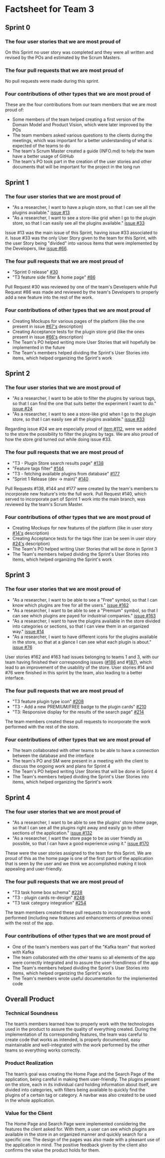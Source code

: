 # Factsheet for Team 3 

## Sprint 0

### The four user stories that we are most proud of

On this Sprint no user story was completed and they were all written and revised by the POs and estimated by the Scrum Masters.


### The four pull requests that we are most proud of

No pull requests were made during this sprint.


### Four contributions of other types that we are most proud of

These are the four contributions from our team members that we are most proud of:

 * Some members of the team helped creating a first version of the Domain Model and Product Vision, which were later improved by the POs
 * The team members asked various questions to the clients during the meetings, which was important for a better understanding of what is expected of the teams to do
 * The team's Scrum Master created a guide (INFO.md) to help the team have a better usage of GitHub 
 * The team's PO took part in the creation of the user stories and other documents that will be important for the project in the long run



## Sprint 1

### The four user stories that we are most proud of

 * "As a researcher, I want to have a plugin store, so that I can see all the plugins available." [issue #13](https://github.com/FEUP-MEIC-DS-2023-1MEIC08/VAXPRED/issues/13)
 * "As a researcher, I want to see a store-like grid when I go to the plugin store, so that I can easily see all the plugins available." [issue #33](https://github.com/FEUP-MEIC-DS-2023-1MEIC08/VAXPRED/issues/33)


 Issue #13 was the main issue of this Sprint, having issue #33 associated to it. Issue #33 was the only User Story given to the team for this Sprint, with the user Story being "divided" into various items that were implemented by the Developers, like [issue #66](https://github.com/FEUP-MEIC-DS-2023-1MEIC08/VAXPRED/issues/66).


### The four pull requests that we are most proud of

 * "Sprint 0 release" [#30](https://github.com/FEUP-MEIC-DS-2023-1MEIC08/VAXPRED/pull/30)
 * "T3 feature side filter & home page" [#86](https://github.com/FEUP-MEIC-DS-2023-1MEIC08/VAXPRED/pull/86)

Pull Request #30 was reviewed by one of the team's Developers while Pull Request #86 was made and reviewed by the team's Developers to properly add a new feature into the rest of the work.


### Four contributions of other types that we are most proud of

* Creating Mockups for various pages of the platform (like the one present in issue [#67's](https://github.com/FEUP-MEIC-DS-2023-1MEIC08/VAXPRED/issues/67) description)
* Creating Acceptance tests for the plugin store grid (like the ones present in issue [#66's](https://github.com/FEUP-MEIC-DS-2023-1MEIC08/VAXPRED/issues/66) description)
* The Team's PO helped writing more User Stories that will hopefully be implemented in the future
* The Team's members helped dividing the Sprint's User Stories into items, which helped organizing the Sprint's work





## Sprint 2

### The four user stories that we are most proud of

 * "As a researcher, I want to be able to filter the plugins by various tags, so that I can find the one that suits better the experiment I want to do." [issue #24](https://github.com/FEUP-MEIC-DS-2023-1MEIC08/VAXPRED/issues/24)
 * "As a researcher, I want to see a store-like grid when I go to the plugin store, so that I can easily see all the plugins available." [issue #33](https://github.com/FEUP-MEIC-DS-2023-1MEIC08/VAXPRED/issues/33)

Regarding issue #24 we are especially proud of [item #112](https://github.com/FEUP-MEIC-DS-2023-1MEIC08/VAXPRED/issues/112), were we added to the store the possibility to filter the plugins by tags.
We are also proud of how the store grid turned out while doing issue #33.



### The four pull requests that we are most proud of

 * "T3 - Plugin Store search results page" [#138](https://github.com/FEUP-MEIC-DS-2023-1MEIC08/VAXPRED/pull/138)
 * "Feature tags filter" [#144](https://github.com/FEUP-MEIC-DS-2023-1MEIC08/VAXPRED/pull/144)
 * "T3 - fetching available plugins from database" [#177](https://github.com/FEUP-MEIC-DS-2023-1MEIC08/VAXPRED/pull/177)
 * "Sprint 1 Release (dev -> main)" [#140](https://github.com/FEUP-MEIC-DS-2023-1MEIC08/VAXPRED/pull/140)

Pull Requests #138, #144 and #177 were created by the team's members to incorporate new feature's into the full work. Pull Request #140, which served to incorporate part of Sprint 1 work into the main branch, was reviewed by the team's Scrum Master.


### Four contributions of other types that we are most proud of

* Creating Mockups for new features of the platform (like in user story [#14's](https://github.com/FEUP-MEIC-DS-2023-1MEIC08/VAXPRED/issues/14) description)
* Creating Acceptance tests for the tags filter (can be seen in user story [#24's](https://github.com/FEUP-MEIC-DS-2023-1MEIC08/VAXPRED/issues/24) description)
* The Team's PO helped writing User Stories that will be done in Sprint 3
* The Team's members helped dividing the Sprint's User Stories into items, which helped organizing the Sprint's work


## Sprint 3

### The four user stories that we are most proud of

 * "As a researcher, I want to be able to see a "Free" symbol, so that I can know which plugins are free for all the users." [issue #162](https://github.com/FEUP-MEIC-DS-2023-1MEIC08/VAXPRED/issues/162)
 * "As a researcher, I want to be able to see a "Premium" symbol, so that I can see which plugins are payed for industrial companies."  [issue #163](https://github.com/FEUP-MEIC-DS-2023-1MEIC08/VAXPRED/issues/163)
 * "As a researcher, I want to have the plugins available in the store divided into categories or sections, so that I can view them in an organized way." [issue #14]([https://github.com/FEUP-MEIC-DS-2023-1MEIC08/VAXPRED/issues/163](https://github.com/FEUP-MEIC-DS-2023-1MEIC08/VAXPRED/issues/14))
 * "As a researcher, I want to have different icons for the plugins available in the store, so that at a glance I can see what each plugin is about." [issue #76](https://github.com/FEUP-MEIC-DS-2023-1MEIC08/VAXPRED/issues/76)

User stories #162 and #163 had issues belonging to teams 1 and 3, with our team having finished their corresponding issues ([#186](https://github.com/FEUP-MEIC-DS-2023-1MEIC08/VAXPRED/issues/186) and #[187](https://github.com/FEUP-MEIC-DS-2023-1MEIC08/VAXPRED/issues/187)), which lead to an improvement of the usability of the store. User stories #14 and #76 were finished in this sprint by the team, also leading to 
a better interface.

### The four pull requests that we are most proud of

 * "T3 feature plugin type icon" [#208](https://github.com/FEUP-MEIC-DS-2023-1MEIC08/VAXPRED/pull/208)
 * "T3 - Add a new PREMIUM/FREE badge to the plugin cards" [#210](https://github.com/FEUP-MEIC-DS-2023-1MEIC08/VAXPRED/pull/210)
 * "T3: Responsive display for the results of the search page" [#214](https://github.com/FEUP-MEIC-DS-2023-1MEIC08/VAXPRED/pull/214)

The team members created these pull requests to incorporate the work performed with the rest of the store.


### Four contributions of other types that we are most proud of

* The team collaborated with other teams to be able to have a connection between the database and the interface
* The team's PO and SM were present in a meeting with the client to discuss the ongoing work and plans for Sprint 4
* The Team's PO helped writing User Stories that will be done in Sprint 4
* The Team's members helped dividing the Sprint's User Stories into items, which helped organizing the Sprint's work


## Sprint 4

### The four user stories that we are most proud of

 * "As a researcher, I want to be able to see the plugins' store home page, so that I can see all the plugins right away and easily go to other sections of the application." [issue #132](https://github.com/FEUP-MEIC-DS-2023-1MEIC08/VAXPRED/issues/132)
 * "As a researcher, I want the store page to be as user friendly as possible, so that I can have a good experience using it." [issue #170](https://github.com/FEUP-MEIC-DS-2023-1MEIC08/VAXPRED/issues/170)

These were the user stories assigned to the team for this Sprint. We are proud of this as the home page is one of the first parts of the application that is seen by the user and we think we accomplished making it look appealing and user-friendly.


### The four pull requests that we are most proud of

 * "T3 task home box schema" [#228](https://github.com/FEUP-MEIC-DS-2023-1MEIC08/VAXPRED/pull/228)
 * "T3 - plugin cards re-design" [#248](https://github.com/FEUP-MEIC-DS-2023-1MEIC08/VAXPRED/pull/248)
 * "T3 task category integration" [#254](https://github.com/FEUP-MEIC-DS-2023-1MEIC08/VAXPRED/pull/254)
 
The team members created these pull requests to incorporate the work performed (including new features and enhancements of previous ones) with the rest of the app.


### Four contributions of other types that we are most proud of

* One of the team's members was part of the "Kafka team" that worked with Kafka
* The team collaborated with the other teams so all elements of the app were correctly integrated and to assure the user-friendliness of the app
* The Team's members helped dividing the Sprint's User Stories into items, which helped organizing the Sprint's work
* The Team's members wrote useful documentation for the implemented code


## Overall Product

### Technical Soundness
The team’s members learned how to properly work with the technologies used in the product to assure the quality of everything created.
During the implementation of its corresponding features, the team was careful to create code that works as intended, is properly documented, easy maintainable and well-integrated with the work performed by the other teams so everything works correctly.

### Product Realization
The team’s goal was creating the Home Page and the Search Page of the application, being careful in making them user-friendly. The plugins present on the store, each in its individual card holding information about itself, are divided into categories, with filters being available to quickly find the plugins of a certain tag or category.
A navbar was also created to be used in the whole application.

### Value for the Client
The Home Page and Search Page were implemented considering the features the client asked for. With them, a user can see which plugins are available in the store in an organized manner and quickly search for a specific one. The design of the pages was also made with a pleasant use of the application in mind.
The positive feedback given by the client also confirms the value the product holds for them.
